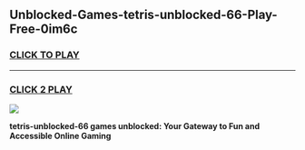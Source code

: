 
## Unblocked-Games-tetris-unblocked-66-Play-Free-0im6c
<h3>
<a href="https://premium76.site?title=tetris-unblocked-66&ref=18A1">CLICK TO PLAY</a></h3>
<hr>

<h3>
<a href="https://premium76.site?title=tetris-unblocked-66&ref=18A1">CLICK 2 PLAY</a>
  
</h3>

<a href="https://premium76.site?title=tetris-unblocked-66&ref=18A1"><img src="https://clearcache.store/games.png"></a>


**tetris-unblocked-66 games unblocked: Your Gateway to Fun and Accessible Online Gaming**
